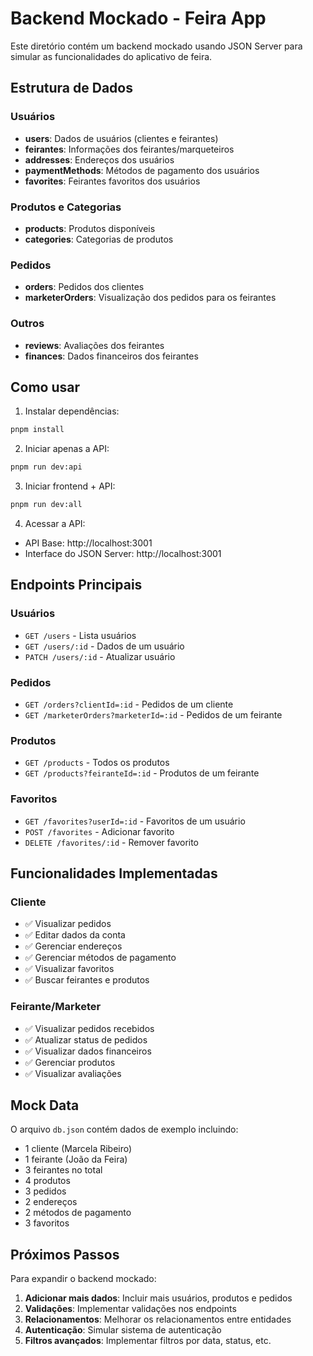 # Backend Mockado - Feira App

Este diretório contém um backend mockado usando JSON Server para simular as funcionalidades do aplicativo de feira.

## Estrutura de Dados

### Usuários
- **users**: Dados de usuários (clientes e feirantes)
- **feirantes**: Informações dos feirantes/marqueteiros
- **addresses**: Endereços dos usuários
- **paymentMethods**: Métodos de pagamento dos usuários
- **favorites**: Feirantes favoritos dos usuários

### Produtos e Categorias
- **products**: Produtos disponíveis
- **categories**: Categorias de produtos

### Pedidos
- **orders**: Pedidos dos clientes
- **marketerOrders**: Visualização dos pedidos para os feirantes

### Outros
- **reviews**: Avaliações dos feirantes
- **finances**: Dados financeiros dos feirantes

## Como usar

1. Instalar dependências:
```bash
pnpm install
```

2. Iniciar apenas a API:
```bash
pnpm run dev:api
```

3. Iniciar frontend + API:
```bash
pnpm run dev:all
```

4. Acessar a API:
- API Base: http://localhost:3001
- Interface do JSON Server: http://localhost:3001

## Endpoints Principais

### Usuários
- `GET /users` - Lista usuários
- `GET /users/:id` - Dados de um usuário
- `PATCH /users/:id` - Atualizar usuário

### Pedidos
- `GET /orders?clientId=:id` - Pedidos de um cliente
- `GET /marketerOrders?marketerId=:id` - Pedidos de um feirante

### Produtos
- `GET /products` - Todos os produtos
- `GET /products?feiranteId=:id` - Produtos de um feirante

### Favoritos
- `GET /favorites?userId=:id` - Favoritos de um usuário
- `POST /favorites` - Adicionar favorito
- `DELETE /favorites/:id` - Remover favorito

## Funcionalidades Implementadas

### Cliente
- ✅ Visualizar pedidos
- ✅ Editar dados da conta
- ✅ Gerenciar endereços
- ✅ Gerenciar métodos de pagamento
- ✅ Visualizar favoritos
- ✅ Buscar feirantes e produtos

### Feirante/Marketer
- ✅ Visualizar pedidos recebidos
- ✅ Atualizar status de pedidos
- ✅ Visualizar dados financeiros
- ✅ Gerenciar produtos
- ✅ Visualizar avaliações

## Mock Data

O arquivo `db.json` contém dados de exemplo incluindo:
- 1 cliente (Marcela Ribeiro)
- 1 feirante (João da Feira)
- 3 feirantes no total
- 4 produtos
- 3 pedidos
- 2 endereços
- 2 métodos de pagamento
- 3 favoritos

## Próximos Passos

Para expandir o backend mockado:

1. **Adicionar mais dados**: Incluir mais usuários, produtos e pedidos
2. **Validações**: Implementar validações nos endpoints
3. **Relacionamentos**: Melhorar os relacionamentos entre entidades
4. **Autenticação**: Simular sistema de autenticação
5. **Filtros avançados**: Implementar filtros por data, status, etc.
